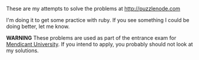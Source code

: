 These are my attempts to solve the problems at http://puzzlenode.com

I'm doing it to get some practice with ruby. If you see something I could be doing better, let me know.

**WARNING** These problems are used as part of the entrance exam for
[Mendicant University](http://university.rubymendicant.com/). If you intend to apply,
you probably should not look at my solutions.
